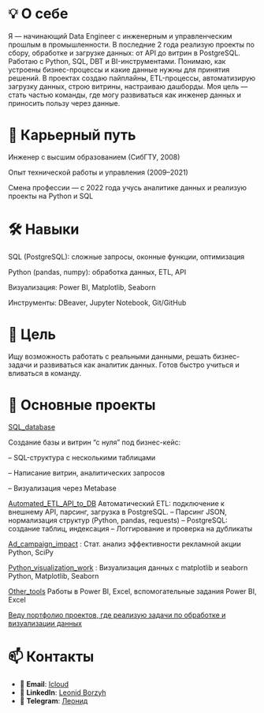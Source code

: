 # 💡 О себе

Я — начинающий Data Engineer с инженерным и управленческим прошлым в промышленности. В последние 2 года реализую проекты по сбору, обработке и загрузке данных: от API до витрин в PostgreSQL. Работаю с Python, SQL, DBT и BI-инструментами. Понимаю, как устроены бизнес-процессы и какие данные нужны для принятия решений.
В проектах создаю пайплайны, ETL-процессы, автоматизирую загрузку данных, строю витрины, настраиваю дашборды. Моя цель — стать частью команды, где могу развиваться как инженер данных и приносить пользу через данные.

# 🚀 Карьерный путь
Инженер с высшим образованием (СибГТУ, 2008)

Опыт технической работы и управления (2009–2021)

Смена профессии — с 2022 года учусь аналитике данных и реализую проекты на Python и SQL

# 🛠 Навыки
SQL (PostgreSQL): сложные запросы, оконные функции, оптимизация

Python (pandas, numpy): обработка данных, ETL, API

Визуализация: Power BI, Matplotlib, Seaborn

Инструменты: DBeaver, Jupyter Notebook, Git/GitHub

# 🎯 Цель
Ищу возможность работать с реальными данными, решать бизнес-задачи и развиваться как аналитик данных. Готов быстро учиться и вливаться в команду.



#  💼 Основные проекты

 [SQL_database](https://github.com/leonboroz/Portfolio/blob/main/SQL_database/README.md)  
 
 Создание базы и витрин “с нуля” под бизнес-кейс:

– SQL-структура с несколькими таблицами

– Написание витрин, аналитических запросов

– Визуализация через Metabase
 
 [Automated_ETL_API_to_DB](https://github.com/leonboroz/Portfolio/blob/main/Automated_ETL_API_to_DB/README.md)  Автоматический ETL: подключение к внешнему API, парсинг, загрузка в PostgreSQL.
– Парсинг JSON, нормализация структур (Python, pandas, requests)
– PostgreSQL: создание таблиц, индексация
– Логгирование и проверка на дубликаты
 
 [Ad_campaign_impact](https://github.com/leonboroz/Portfolio/blob/main/Ad_campaign_impact/README.md) : Стат. анализ эффективности рекламной акции  Python, SciPy 
 
 [Python_visualization_work](https://github.com/leonboroz/Portfolio/blob/main/Python_visualization_work/README.md) :  Визуализация данных с matplotlib и seaborn  Python, Matplotlib, Seaborn 
 
 [Other_tools](https://github.com/leonboroz/Portfolio/blob/main/Other_tools/README.md)   Работы в Power BI, Excel, вспомогательные задания  Power BI, Excel 

[Веду портфолио проектов, где реализую задачи по обработке и визуализации данных](https://github.com/leonboroz/Portfolio/blob/main/README.md)


# 📫 **Контакты**  

- 📩 **Email**: [Icloud](mailto:borozyakll@icloud.com)  
- 🔗 **LinkedIn**: [Leonid Borzyh](https://www.linkedin.com/feed/) 
- 📨 **Telegram**: [Леонид](https://t.me/Leonid_Borzyh)  



